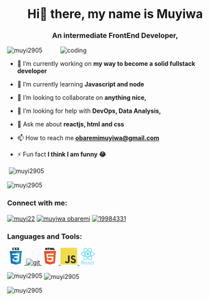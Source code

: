  
<h1 align="center">Hi👋 there, my name is Muyiwa</h1>
<h3 align="center">An intermediate FrontEnd Developer,</h3>

<img align="right" alt="coding" width="380" src="https://sagaratechnology.com/blog/wp-content/uploads/2020/09/1_LEH5tUEQReWe8Iu-UEV3Pg.gif">

<p align="left"> <img src="https://komarev.com/ghpvc/?username=muyi2905&label=Profile%20views&color=0e75b6&style=flat" alt="muyi2905" /> </p>

- 🔭 I’m currently working on **my way to become a solid fullstack developer**

- 🌱 I’m currently learning **Javascript and node**

- 👯 I’m looking to collaborate on **anything nice,**

- 🤝 I’m looking for help with **DevOps, Data Analysis,**

- 💬 Ask me about **reactjs, html and css**

- 📫 How to reach me **obaremimuyiwa@gmail.com**

- ⚡ Fun fact **I think I am funny 😂**


<p>&nbsp;<img align="center" src="https://github-readme-stats.vercel.app/api?username=muyi2905&show_icons=true&locale=en" alt="muyi2905" /></p>

<p><img align="center" src="https://github-readme-streak-stats.herokuapp.com/?user=muyi2905&" alt="muyi2905" /></p>

<h3 align="left">Connect with me:</h3>
<p align="left">
<a href="https://codepen.io/muyi22" target="blank"><img align="center" src="https://raw.githubusercontent.com/rahuldkjain/github-profile-readme-generator/master/src/images/icons/Social/codepen.svg" alt="muyi22" height="30" width="40" /></a>
<a href="https://linkedin.com/in/muyiwa obaremi" target="blank"><img align="center" src="https://raw.githubusercontent.com/rahuldkjain/github-profile-readme-generator/master/src/images/icons/Social/linked-in-alt.svg" alt="muyiwa obaremi" height="30" width="40" /></a>
<a href="https://stackoverflow.com/users/19984331" target="blank"><img align="center" src="https://raw.githubusercontent.com/rahuldkjain/github-profile-readme-generator/master/src/images/icons/Social/stack-overflow.svg" alt="19984331" height="30" width="40" /></a>
</p>

<h3 align="left">Languages and Tools:</h3>
<p align="left"> <a href="https://www.w3schools.com/css/" target="_blank" rel="noreferrer"> <img src="https://raw.githubusercontent.com/devicons/devicon/master/icons/css3/css3-original-wordmark.svg" alt="css3" width="40" height="40"/> </a> <a href="https://git-scm.com/" target="_blank" rel="noreferrer"> <img src="https://www.vectorlogo.zone/logos/git-scm/git-scm-icon.svg" alt="git" width="40" height="40"/> </a> <a href="https://www.w3.org/html/" target="_blank" rel="noreferrer"> <img src="https://raw.githubusercontent.com/devicons/devicon/master/icons/html5/html5-original-wordmark.svg" alt="html5" width="40" height="40"/> </a> <a href="https://developer.mozilla.org/en-US/docs/Web/JavaScript" target="_blank" rel="noreferrer"> <img src="https://raw.githubusercontent.com/devicons/devicon/master/icons/javascript/javascript-original.svg" alt="javascript" width="40" height="40"/> </a> <a href="https://reactjs.org/" target="_blank" rel="noreferrer"> <img src="https://raw.githubusercontent.com/devicons/devicon/master/icons/react/react-original-wordmark.svg" alt="react" width="40" height="40"/> </a> </p>

<p><img align="left" src="https://github-readme-stats.vercel.app/api/top-langs?username=muyi2905&show_icons=true&locale=en&layout=compact" alt="muyi2905" /></p>

<p>&nbsp;<img align="center" src="https://github-readme-stats.vercel.app/api?username=muyi2905&show_icons=true&locale=en" alt="muyi2905" /></p>

<p><img align="center" src="https://github-readme-streak-stats.herokuapp.com/?user=muyi2905&" alt="muyi2905" /></p>

   

